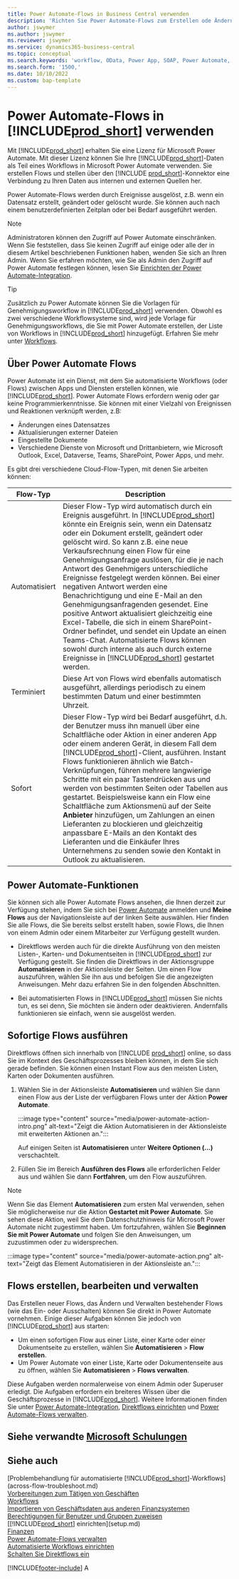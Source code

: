 ```yaml
---
title: Power Automate-Flows in Business Central verwenden
description: 'Richten Sie Power Automate-Flows zum Erstellen ode Ändern von Business Central-Daten ein, und verwenden Sie sie.'
author: jswymer
ms.author: jswymer
ms.reviewer: jswymer
ms.service: dynamics365-business-central
ms.topic: conceptual
ms.search.keywords: 'workflow, OData, Power App, SOAP, Power Automate,'
ms.search.form: '1500,'
ms.date: 10/10/2022
ms.custom: bap-template
---
```

# Power Automate-Flows in [!INCLUDE[prod_short](includes/prod_short.md)] verwenden

Mit [!INCLUDE[prod_short](includes/prod_short.md)] erhalten Sie eine Lizenz für Microsoft Power Automate. Mit dieser Lizenz können Sie Ihre [!INCLUDE[prod_short](includes/prod_short.md)]-Daten als Teil eines Workflows in Microsoft Power Automate verwenden. Sie erstellen Flows und stellen über den [!INCLUDE [prod_short](includes/prod_short.md)]-Konnektor eine Verbindung zu Ihren Daten aus internen und externen Quellen her.

Power Automate-Flows werden durch Ereignisse ausgelöst, z.B. wenn ein Datensatz erstellt, geändert oder gelöscht wurde. Sie können auch nach einem benutzerdefinierten Zeitplan oder bei Bedarf ausgeführt werden.

> [!NOTE]
> Administratoren können den Zugriff auf Power Automate einschränken. Wenn Sie feststellen, dass Sie keinen Zugriff auf einige oder alle der in diesem Artikel beschriebenen Funktionen haben, wenden Sie sich an Ihren Admin. Wenn Sie erfahren möchten, wie Sie als Admin den Zugriff auf Power Automate festlegen können, lesen Sie [Einrichten der Power Automate-Integration](/dynamics365/business-central/dev-itpro/powerplatform/power-automate-setup).

<!-- You must have a valid account with both [!INCLUDE[prod_short](includes/prod_short.md)] and Power Automate. --> 

> [!TIP]
> Zusätzlich zu Power Automate können Sie die Vorlagen für Genehmigungsworkflow in [!INCLUDE[prod_short](includes/prod_short.md)] verwenden. Obwohl es zwei verschiedene Workflowsysteme sind, wird jede Vorlage für Genehmigungsworkflows, die Sie mit Power Automate erstellen, der Liste von Workflows in [!INCLUDE[prod_short](includes/prod_short.md)] hinzugefügt. Erfahren Sie mehr unter [Workflows](across-workflow.md).

## Über Power Automate Flows

Power Automate ist ein Dienst, mit dem Sie automatisierte Workflows (oder Flows) zwischen Apps und Diensten erstellen können, wie [!INCLUDE[prod_short](includes/prod_short.md)]. Power Automate Flows erfordern wenig oder gar keine Programmierkenntnisse. Sie können mit einer Vielzahl von Ereignissen und Reaktionen verknüpft werden, z.B:

- Änderungen eines Datensatzes
- Aktualisierungen externer Dateien
- Eingestellte Dokumente
- Verschiedene Dienste von Microsoft und Drittanbietern, wie Microsoft Outlook, Excel, Dataverse, Teams, SharePoint, Power Apps, und mehr.

Es gibt drei verschiedene Cloud-Flow-Typen, mit denen Sie arbeiten können:

|Flow-Typ|Description|
|---------|-----------|
|Automatisiert|Dieser Flow-Typ wird automatisch durch ein Ereignis ausgeführt. In [!INCLUDE[prod_short](includes/prod_short.md)] könnte ein Ereignis sein, wenn ein Datensatz oder ein Dokument erstellt, geändert oder gelöscht wird. So kann z.B. eine neue Verkaufsrechnung einen Flow für eine Genehmigungsanfrage auslösen, für die je nach Antwort des Genehmigers unterschiedliche Ereignisse festgelegt werden können. Bei einer negativen Antwort werden eine Benachrichtigung und eine E-Mail an den Genehmigungsanfragenden gesendet. Eine positive Antwort aktualisiert gleichzeitig eine Excel-Tabelle, die sich in einem SharePoint-Ordner befindet, und sendet ein Update an einen Teams-Chat. Automatisierte Flows können sowohl durch interne als auch durch externe Ereignisse in [!INCLUDE[prod_short](includes/prod_short.md)] gestartet werden.|
|Terminiert|Diese Art von Flows wird ebenfalls automatisch ausgeführt, allerdings periodisch zu einem bestimmten Datum und einer bestimmten Uhrzeit. |
|Sofort |Dieser Flow-Typ wird bei Bedarf ausgeführt, d.h. der Benutzer muss ihn manuell über eine Schaltfläche oder Aktion in einer anderen App oder einem anderen Gerät, in diesem Fall dem [!INCLUDE[prod_short](includes/prod_short.md)]-Client, ausführen. Instant Flows funktionieren ähnlich wie Batch-Verknüpfungen, führen mehrere langwierige Schritte mit ein paar Tastendrücken aus und werden von bestimmten Seiten oder Tabellen aus gestartet. Beispielsweise kann ein Flow eine Schaltfläche zum Aktionsmenü auf der Seite **Anbieter** hinzufügen, um Zahlungen an einen Lieferanten zu blockieren und gleichzeitig anpassbare E-Mails an den Kontakt des Lieferanten und die Einkäufer Ihres Unternehmens zu senden sowie den Kontakt in Outlook zu aktualisieren. |

## Power Automate-Funktionen

Sie können sich alle Power Automate Flows ansehen, die Ihnen derzeit zur Verfügung stehen, indem Sie sich bei [Power Automate](https://powerautomate.com) anmelden und **Meine Flows** aus der Navigationsleiste auf der linken Seite auswählen. Hier finden Sie alle Flows, die Sie bereits selbst erstellt haben, sowie Flows, die Ihnen von einem Admin oder einem Mitarbeiter zur Verfügung gestellt wurden.

- Direktflows werden auch für die direkte Ausführung von den meisten Listen-, Karten- und Dokumentseiten in [!INCLUDE[prod_short](includes/prod_short.md)] zur Verfügung gestellt. Sie finden die Direktflows in der Aktionsgruppe **Automatisieren** in der Aktionsleiste der Seiten. Um einen Flow auszuführen, wählen Sie ihn aus und befolgen Sie die angezeigten Anweisungen. Mehr dazu erfahren Sie in den folgenden Abschnitten.
 
- Bei automatisierten Flows in [!INCLUDE[prod_short](includes/prod_short.md)] müssen Sie nichts tun, es sei denn, Sie möchten sie ändern oder deaktivieren. Andernfalls funktionieren sie einfach, wenn sie ausgelöst werden. 
<!--

## Automated flows

With Power Automate, you can create business flows directly in-house and rely on citizen developers. Automated workflows can be started by both internal and external events in [!INCLUDE[prod_short](includes/prod_short.md)], and also be set to run periodically. Learn more and get instructions on how to create flows in the [Set Up Automated Workflows](/dynamics365/business-central/dev-itpro/powerplatform/automate-workflows) article in the administration content.

-->

## Sofortige Flows ausführen

Direktflows öffnen sich innerhalb von [!INCLUDE [prod_short](includes/prod_short.md)] online, so dass Sie im Kontext des Geschäftsprozesses bleiben können, in dem Sie sich gerade befinden. Sie können einen Instant Flow aus den meisten Listen, Karten oder Dokumenten ausführen.

1. Wählen Sie in der Aktionsleiste **Automatisieren** und wählen Sie dann einen Flow aus der Liste der verfügbaren Flows unter der Aktion **Power Automate**.

    :::image type="content" source="media/power-automate-action-intro.png" alt-text="Zeigt die Aktion Automatisieren in der Aktionsleiste mit erweiterten Aktionen an.":::

    Auf einigen Seiten ist **Automatisieren** unter **Weitere Optionen (...)** verschachtelt. 
2. Füllen Sie im Bereich **Ausführen des Flows** alle erforderlichen Felder aus und wählen Sie dann **Fortfahren**, um den Flow auszuführen.

> [!NOTE]
> Wenn Sie das Element **Automatisieren** zum ersten Mal verwenden, sehen Sie möglicherweise nur die Aktion **Gestartet mit Power Automate**. Sie sehen diese Aktion, weil Sie dem Datenschutzhinweis für Microsoft Power Automate nicht zugestimmt haben. Um fortzufahren, wählen Sie **Beginnen Sie mit Power Automate** und folgen Sie den Anweisungen, um zuzustimmen oder zu widersprechen.  
>
> :::image type="content" source="media/power-automate-action.png" alt-text="Zeigt das Element Automatisieren in der Aktionsleiste an.":::

<!--

[!INCLUDE [prod_short](includes/prod_short.md)] can run a Power Automate flow from most list, card, and document pages. Once the admin has connected [!INCLUDE [prod_short](includes/prod_short.md)] with Power Automate, you'll see any flows your organization has added when you choose the **Automate** action on the relevant pages. Instant flows are run without leaving [!INCLUDE [prod_short](includes/prod_short.md)]. Learn more in the [Set Up Automated Workflows](/dynamics365/business-central/dev-itpro/powerplatform/automate-workflows) article in the administration content.

These instant flows open on a page inside [!INCLUDE [prod_short](includes/prod_short.md)] online so you can remain within the context of the business process you were in the middle of. Choose the **Automate** action—on some pages nested under the **More Options** menu—choose the **Power Automate** menu item, then choose the relevant link to trigger the workflow. The connection to Power Automate is already set up for you.

Most flows require you to fill in a field or two before you choose the **Run flow** action.

> [!TIP]
> If you don't see an **Automate** action, then your [!INCLUDE [prod_short](includes/prod_short.md)] probably hasn't yet been set up to use Power Automate. Learn more from your admin.-->

## Flows erstellen, bearbeiten und verwalten

Das Erstellen neuer Flows, das Ändern und Verwalten bestehender Flows (wie das Ein- oder Ausschalten) können Sie direkt in Power Automate vornehmen. Einige dieser Aufgaben können Sie jedoch von [!INCLUDE[prod_short](includes/prod_short.md)] aus starten:

- Um einen sofortigen Flow aus einer Liste, einer Karte oder einer Dokumentseite zu erstellen, wählen Sie **Automatisieren** > **Flow erstellen**.
- Um Power Automate von einer Liste, Karte oder Dokumentenseite aus zu öffnen, wählen Sie **Automatisieren** > **Flows verwalten**.
<!--- To create new flows or manage existing flows from inside [!INCLUDE[prod_short](includes/prod_short.md)], got to the **Manage Power Automate Flows** page.-->

Diese Aufgaben werden normalerweise von einem Admin oder Superuser erledigt. Die Aufgaben erfordern ein breiteres Wissen über die Geschäftsprozesse in [!INCLUDE[prod_short](includes/prod_short.md)]. Weitere Informationen finden Sie unter [Power Automate-Integration](/dynamics365/business-central/dev-itpro/powerplatform/power-automate-overview), [Direktflows einrichten](/dynamics365/business-central/dev-itpro/powerplatform/instant-flows) und [Power Automate-Flows verwalten](/dynamics365/business-central/dev-itpro/powerplatform/manage-power-automate-flows).
<!-- 

## Add more automated flows and instant flows

You can create flows through the [powerautomate.microsoft.com](https://powerautomate.microsoft.com) website. However, if your admin has switched on the capability to run Power Automate flows from inside [!INCLUDE [prod_short](includes/prod_short.md)] online, you can start the process of building a flow from the **Automate** action on the relevant pages, which can be found under the **More Options** menu depending on the page. Then choose the **Power Automate** menu item, and then choose the **Create a flow** action. Power Automate then opens in a new browser tab, and you're signed in automatically.

You can find sample templates to adapt to your company and all available trigger events, using both [!INCLUDE [prod_short](includes/prod_short.md)] and external tools, by choosing the **Connectors** menu on the Power Automate website. Learn more about available templates and triggers in the [Set Up Automated Workflows](/dynamics365/business-central/dev-itpro/powerplatform/automate-workflows) article in the administration content.

## Create and manage Power Automate flows

You can create new flows or manage existing Power Automate flows in [!INCLUDE [prod_short](includes/prod_short.md)] on the **Manage Power Automate Flows** page. Learn more in the [Manage Power Automate Flows](/dynamics365/business-central/dev-itpro/powerplatform/manage-power-automate-flows) article in the administration content.

<!--
You can also manage available Power Automate workflows on the **Workflows** page in [!INCLUDE[prod_short](includes/prod_short.md)]. The page lists both the built-in approval and Power Automate workflows, with options for the latter to enable/disable, delete, and view the workflow on the Power Automate website.-->

## Siehe verwandte [Microsoft Schulungen](/training/modules/use-power-automate/)

## Siehe auch 

[Problembehandlung für automatisierte [!INCLUDE[prod_short](includes/prod_short.md)]-Workflows](across-flow-troubleshoot.md)  
[Vorbereitungen zum Tätigen von Geschäften](ui-get-ready-business.md)  
[Workflows](across-workflow.md)  
[Importieren von Geschäftsdaten aus anderen Finanzsystemen](across-import-data-configuration-packages.md)  
[Berechtigungen für Benutzer und Gruppen zuweisen](ui-define-granular-permissions.md)  
[[!INCLUDE[prod_short](includes/prod_short.md)] einrichten](setup.md)  
[Finanzen](finance.md)  
[Power Automate-Flows verwalten](/dynamics365/business-central/dev-itpro/powerplatform/manage-power-automate-flows)  
[Automatisierte Workflows einrichten](/dynamics365/business-central/dev-itpro/powerplatform/automate-workflows)  
[Schalten Sie Direktflows ein](/dynamics365/business-central/dev-itpro/powerplatform/instant-flows)  

[!INCLUDE[footer-include](includes/footer-banner.md)]
A